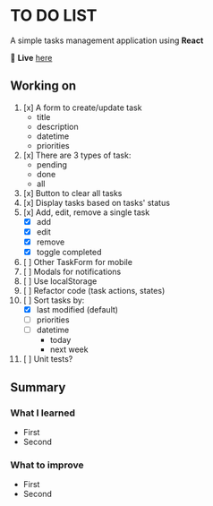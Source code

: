 # TO DO LIST

A simple tasks management application using **React**

🔗 **Live** [here](https://phuc1nguyen.github.io/react-to-do-list/)

## Working on

1. [x] A form to create/update task
    * title
    * description
    * datetime
    * priorities
2. [x] There are 3 types of task:
    * pending
    * done
    * all
3. [x] Button to clear all tasks
4. [x] Display tasks based on tasks' status
5. [x] Add, edit, remove a single task
    * [x] add
    * [x] edit
    * [x] remove
    * [x] toggle completed
6. [ ] Other TaskForm for mobile
7. [ ] Modals for notifications
8. [ ] Use localStorage
9. [ ] Refactor code (task actions, states)
10. [ ] Sort tasks by:
    * [x] last modified (default)
    * [ ] priorities
    * [ ] datetime
        * today
        * next week
11. [ ] Unit tests?

## Summary

### What I learned

* First
* Second

### What to improve

* First
* Second